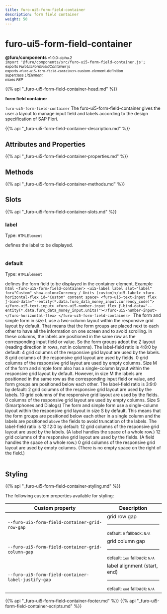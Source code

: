 ```yaml
---
title: furo-ui5-form-field-container
description: form field container
weight: 50
---
```


# furo-ui5-form-field-container
**@furo/components** <small>v1.0.0-alpha.2</small>
<br>`import '@furo/components/src/furo-ui5-form-field-container.js';`<small>
<br>exports *FuroUi5FormFieldContainer* js
<br>exports `<furo-ui5-form-field-container>` custom-element-definition
<br>superclass *LitElement*
<br> mixes *FBP*</small>

{{% api "_furo-ui5-form-field-container-head.md" %}}

**form field container**

`furo-ui5-form-field-container`
The furo-ui5-form-field-container gives the user a layout to manage
input field and labels according to the design specification of SAP Fiori.

{{% api "_furo-ui5-form-field-container-description.md" %}}


## Attributes and Properties
{{% api "_furo-ui5-form-field-container-properties.md" %}}






## Methods
{{% api "_furo-ui5-form-field-container-methods.md" %}}







## Slots
{{% api "_furo-ui5-form-field-container-slots.md" %}}

### **label**
Type: `HTMLElement`

defines the label to be displayed.
<br><br>
### **default**
Type: `HTMLElement`

defines the form field to be displayed in the container element. Example ```html <furo-ui5-form-field-container> <ui5-label label slot="label" for="Custom" show-colon>Currency / Units (custom)</ui5-label> <furo-horizontal-flex id="Custom" content space> <furo-ui5-text-input flex ƒ-bind-data="--entity(*.data.furo_data_money_input.currency_code)"></furo-ui5-text-input> <furo-ui5-number-input flex ƒ-bind-data="--entity(*.data.furo_data_money_input.units)"></furo-ui5-number-input> </furo-horizontal-flex> </furo-ui5-form-field-container> ``` The form and simple form in size L use a two-column layout within the responsive grid layout by default. That means that the form groups are placed next to each other to have all the information on one screen and to avoid scrolling. In these columns, the labels are positioned in the same row as the corresponding input field or value. So the form groups adopt the Z layout (reading direction in rows, not in columns). The label-field ratio is 4:8:0 by default: 4 grid columns of the responsive grid layout are used by the labels. 8 grid columns of the responsive grid layout are used by fields. 0 grid columns of the responsive grid layout are used by empty columns. Size M of the form and simple form also has a single-column layout within the responsive grid layout by default. However, in size M the labels are positioned in the same row as the corresponding input field or value, and form groups are positioned below each other. The label-field ratio is 3:9:0 by default: 2 grid columns of the responsive grid layout are used by the labels. 10 grid columns of the responsive grid layout are used by the fields. 0 columns of the responsive grid layout are used by empty columns. Size S (Smartphones and Dialogs) The form and simple form use a single-column layout within the responsive grid layout in size S by default. This means that the form groups are positioned below each other in a single column and the labels are positioned `above` the fields to avoid truncation of the labels. The label-field ratio is 12:12:0 by default: 12 grid columns of the responsive grid layout are used by the labels. (A label handles the space of a whole row.) 12 grid columns of the responsive grid layout are used by the fields. (A field handles the space of a whole row.) 0 grid columns of the responsive grid layout are used by empty columns. (There is no empty space on the right of the field.)
<br><br>
## Styling
{{% api "_furo-ui5-form-field-container-styling.md" %}}

The following custom properties  available for styling:

Custom property | Description
----------------|-------------
`--furo-ui5-form-field-container-grid-row-gap` | grid row gap <hr> <small>default: `0`</small> <small>fallback: `N/A`</small>
`--furo-ui5-form-field-container-grid-column-gap` | grid column gap <hr> <small>default: `1em`</small> <small>fallback: `N/A`</small>
`--furo-ui5-form-field-container-label-justify-gap` | label alignment (start, end) <hr> <small>default: `end`</small> <small>fallback: `N/A`</small>

{{% api "_furo-ui5-form-field-container-footer.md" %}}
{{% api "_furo-ui5-form-field-container-scripts.md" %}}
